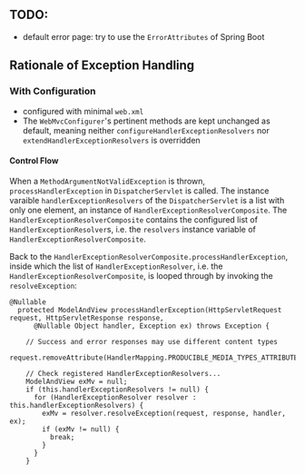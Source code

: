 ## TODO:
* default error page: try to use the `ErrorAttributes` of Spring Boot

## Rationale of Exception Handling
### With Configuration

* configured with minimal `web.xml`
* The `WebMvcConfigurer`'s pertinent methods are kept unchanged as default, meaning neither `configureHandlerExceptionResolvers` nor `extendHandlerExceptionResolvers` is overridden

#### Control Flow
When a `MethodArgumentNotValidException` is thrown, `processHandlerException` in `DispatcherServlet` is called. The instance varaible `handlerExceptionResolvers` of the `DispatcherServlet` is a list with only one element, an instance of `HandlerExceptionResolverComposite`. The `HandlerExceptionResolverComposite` contains the configured list of `HandlerExceptionResolver`s, i.e. the `resolvers` instance variable of `HandlerExceptionResolverComposite`.

Back to the `HandlerExceptionResolverComposite.processHandlerException`, inside which the list of `HandlerExceptionResolver`, i.e. the `HandlerExceptionResolverComposite`, is looped through by invoking the `resolveException`:

```
@Nullable
  protected ModelAndView processHandlerException(HttpServletRequest request, HttpServletResponse response,
      @Nullable Object handler, Exception ex) throws Exception {

    // Success and error responses may use different content types
    request.removeAttribute(HandlerMapping.PRODUCIBLE_MEDIA_TYPES_ATTRIBUTE);

    // Check registered HandlerExceptionResolvers...
    ModelAndView exMv = null;
    if (this.handlerExceptionResolvers != null) {
      for (HandlerExceptionResolver resolver : this.handlerExceptionResolvers) {
        exMv = resolver.resolveException(request, response, handler, ex);
        if (exMv != null) {
          break;
        }
      }
    }
```    
